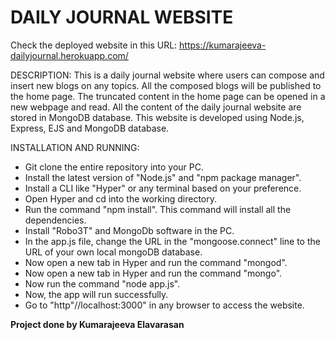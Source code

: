 # DAILY JOURNAL WEBSITE

Check the deployed website in this URL: https://kumarajeeva-dailyjournal.herokuapp.com/

DESCRIPTION:
This is a daily journal website where users can compose and insert new blogs on any topics. All the composed blogs will be published to the home page. The truncated content in the home page can be opened in a new webpage and read. All the content of the daily journal website are stored in MongoDB database. This website is developed using Node.js, Express, EJS and MongoDB database.

INSTALLATION AND RUNNING:
* Git clone the entire repository into your PC.
* Install the latest version of "Node.js" and "npm package manager".
* Install a CLI like "Hyper" or any terminal based on your preference.
* Open Hyper and cd into the working directory.
* Run the command "npm install". This command will install all the dependencies.
* Install "Robo3T" and MongoDb software in the PC.
* In the app.js file, change the URL in the "mongoose.connect" line to the URL of your own local mongoDB database.
* Now open a new tab in Hyper and run the command "mongod".
* Now open a new tab in Hyper and run the command "mongo".
* Now run the command "node app.js".
* Now, the app will run successfully.
* Go to "http"//localhost:3000" in any browser to access the website.

**Project done by Kumarajeeva Elavarasan**
